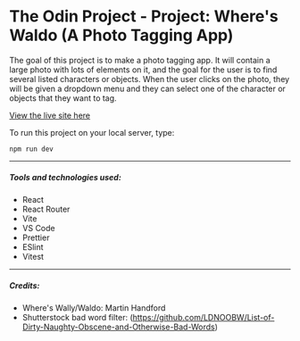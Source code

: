 # The Odin Project - Project: Where's Waldo (A Photo Tagging App)

The goal of this project is to make a photo tagging app. It will contain a large photo with lots of elements on it, and the goal for the user is to find several listed characters or objects. When the user clicks on the photo, they will be given a dropdown menu and they can select one of the character or objects that they want to tag.

[View the live site here](https://bizarf.github.io/odin-wheres-waldo)

To run this project on your local server, type:

```
npm run dev
```

<hr>

##### Tools and technologies used:

-   React
-   React Router
-   Vite
-   VS Code
-   Prettier
-   ESlint
-   Vitest

<hr>

##### Credits:

-   Where's Wally/Waldo: Martin Handford
-   Shutterstock bad word filter: (https://github.com/LDNOOBW/List-of-Dirty-Naughty-Obscene-and-Otherwise-Bad-Words)
